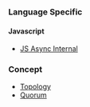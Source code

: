 ### Language Specific  
#### Javascript  
* [JS Async Internal](https://blog.bitsrc.io/understanding-asynchronous-javascript-the-event-loop-74cd408419ff)  
  
### Concept   
* [Topology](https://en.wikipedia.org/wiki/Network_topology)  
* [Quorum](https://en.wikipedia.org/wiki/Quorum_(distributed_computing))
